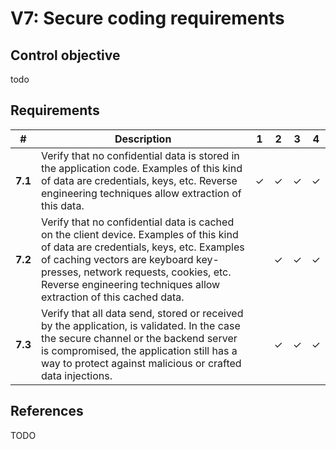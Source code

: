 # V7: Secure coding requirements

## Control objective

todo

## Requirements

| # | Description | 1 | 2 | 3 | 4 |
| --- | --- | --- | --- | --- | --- |
| **7.1** | Verify that no confidential data is stored in the application code. Examples of this kind of data are credentials, keys, etc. Reverse engineering techniques allow extraction of this data. | ✓ | ✓ | ✓ | ✓ |
| **7.2** | Verify that no confidential data is cached on the client device. Examples of this kind of data are credentials, keys, etc. Examples of caching vectors are keyboard key-presses, network requests, cookies, etc. Reverse engineering techniques allow extraction of this cached data. |   | ✓ | ✓ | ✓ |
| **7.3** | Verify that all data send, stored or received by the application, is validated. In the case the secure channel or the backend server is compromised, the application still has a way to protect against malicious or crafted data injections. |   | ✓ | ✓ | ✓ |





## References

TODO

